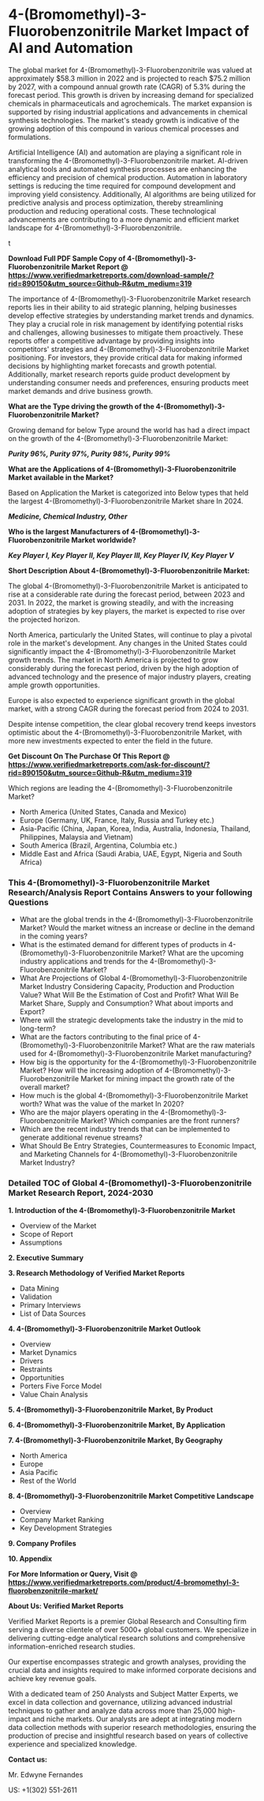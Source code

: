 <meta name="title" content="Global 4-(Bromomethyl)-3-Fluorobenzonitrile Market Impact of AI and Automation"><meta name="description" content="The global market for 4-(Bromomethyl)-3-Fluorobenzonitrile was valued at approximately $58.3 million in 2022 and is projected to reach $75.2 million by 2027, with a co"><meta name="title" content="4-(Bromomethyl)-3-Fluorobenzonitrile Market Size, Share, Scope, Trends, Growth, Opportunities, Analysis, Forecast"><h1>4-(Bromomethyl)-3-Fluorobenzonitrile Market Impact of AI and Automation</h1><p>The global market for 4-(Bromomethyl)-3-Fluorobenzonitrile was valued at approximately $58.3 million in 2022 and is projected to reach $75.2 million by 2027, with a compound annual growth rate (CAGR) of 5.3% during the forecast period. This growth is driven by increasing demand for specialized chemicals in pharmaceuticals and agrochemicals. The market expansion is supported by rising industrial applications and advancements in chemical synthesis technologies. The market's steady growth is indicative of the growing adoption of this compound in various chemical processes and formulations.</p><p>Artificial Intelligence (AI) and automation are playing a significant role in transforming the 4-(Bromomethyl)-3-Fluorobenzonitrile market. AI-driven analytical tools and automated synthesis processes are enhancing the efficiency and precision of chemical production. Automation in laboratory settings is reducing the time required for compound development and improving yield consistency. Additionally, AI algorithms are being utilized for predictive analysis and process optimization, thereby streamlining production and reducing operational costs. These technological advancements are contributing to a more dynamic and efficient market landscape for 4-(Bromomethyl)-3-Fluorobenzonitrile.</p>t</p><p id="" class=""><strong>Download Full PDF Sample Copy of 4-(Bromomethyl)-3-Fluorobenzonitrile Market Report @ <a href="https://www.verifiedmarketreports.com/download-sample/?rid=890150&utm_source=Github-R&utm_medium=319" target="_blank">https://www.verifiedmarketreports.com/download-sample/?rid=890150&utm_source=Github-R&utm_medium=319</a></strong></p><p>The importance of&nbsp;4-(Bromomethyl)-3-Fluorobenzonitrile Market research reports lies in their ability to aid strategic planning, helping businesses develop effective strategies by understanding market trends and dynamics. They play a crucial role in risk management by identifying potential risks and challenges, allowing businesses to mitigate them proactively. These reports offer a competitive advantage by providing insights into competitors' strategies and 4-(Bromomethyl)-3-Fluorobenzonitrile Market positioning. For investors, they provide critical data for making informed decisions by highlighting market forecasts and growth potential. Additionally, market research reports guide product development by understanding consumer needs and preferences, ensuring products meet market demands and drive business growth.</p><p><strong>What are the&nbsp;Type driving the growth of the 4-(Bromomethyl)-3-Fluorobenzonitrile Market?</strong></p><p id="" class="">Growing demand for below Type around the world has had a direct impact on the growth of the 4-(Bromomethyl)-3-Fluorobenzonitrile Market:</p><em><strong>Purity 96%, Purity 97%, Purity 98%, Purity 99%</strong></em></p><strong>What are the&nbsp;Applications&nbsp;of 4-(Bromomethyl)-3-Fluorobenzonitrile Market available in the Market?</strong></p><p id="" class="">Based on Application the Market is categorized into Below types that held the largest 4-(Bromomethyl)-3-Fluorobenzonitrile Market share In 2024.</p><em><strong>Medicine, Chemical Industry, Other</strong></em></p><strong>Who is the largest Manufacturers of 4-(Bromomethyl)-3-Fluorobenzonitrile Market worldwide?</strong></p><p><em><strong>Key Player I, Key Player II, Key Player III, Key Player IV, Key Player V</strong></em></p><p id="" class=""><strong>Short Description About 4-(Bromomethyl)-3-Fluorobenzonitrile Market:</strong></p><p>The global 4-(Bromomethyl)-3-Fluorobenzonitrile Market is anticipated to rise at a considerable rate during the forecast period, between 2023 and 2031. In 2022, the market is growing steadily, and with the increasing adoption of strategies by key players, the market is expected to rise over the projected horizon.</p><p>North America, particularly the United States, will continue to play a pivotal role in the market's development. Any changes in the United States could significantly impact the 4-(Bromomethyl)-3-Fluorobenzonitrile Market growth trends. The market in North America is projected to grow considerably during the forecast period, driven by the high adoption of advanced technology and the presence of major industry players, creating ample growth opportunities.</p><p>Europe is also expected to experience significant growth in the global market, with a strong CAGR during the forecast period from 2024 to 2031.</p><p>Despite intense competition, the clear global recovery trend keeps investors optimistic about the 4-(Bromomethyl)-3-Fluorobenzonitrile Market, with more new investments expected to enter the field in the future.</p><p id="" class=""><strong>Get Discount On The Purchase Of This Report @ <a href="https://www.verifiedmarketreports.com/ask-for-discount/?rid=890150&utm_source=Github-R&utm_medium=319" target="_blank">https://www.verifiedmarketreports.com/ask-for-discount/?rid=890150&utm_source=Github-R&utm_medium=319</a></strong></p>Which regions are leading the 4-(Bromomethyl)-3-Fluorobenzonitrile Market?</p><ul><li>North America (United States, Canada and Mexico)</li><li>Europe (Germany, UK, France, Italy, Russia and Turkey etc.)</li><li>Asia-Pacific (China, Japan, Korea, India, Australia, Indonesia, Thailand, Philippines, Malaysia and Vietnam)</li><li>South America (Brazil, Argentina, Columbia etc.)</li><li>Middle East and Africa (Saudi Arabia, UAE, Egypt, Nigeria and South Africa)</li></ul><h3 id="" class="">This 4-(Bromomethyl)-3-Fluorobenzonitrile Market Research/Analysis Report Contains Answers to your following Questions</h3><ul><li>What are the global trends in the 4-(Bromomethyl)-3-Fluorobenzonitrile Market? Would the market witness an increase or decline in the demand in the coming years?</li><li>What is the estimated demand for different types of products in 4-(Bromomethyl)-3-Fluorobenzonitrile Market? What are the upcoming industry applications and trends for the 4-(Bromomethyl)-3-Fluorobenzonitrile Market?</li><li>What Are Projections of Global 4-(Bromomethyl)-3-Fluorobenzonitrile Market Industry Considering Capacity, Production and Production Value? What Will Be the Estimation of Cost and Profit? What Will Be Market Share, Supply and Consumption? What about imports and Export?</li><li>Where will the strategic developments take the industry in the mid to long-term?</li><li>What are the factors contributing to the final price of 4-(Bromomethyl)-3-Fluorobenzonitrile Market? What are the raw materials used for 4-(Bromomethyl)-3-Fluorobenzonitrile Market manufacturing?</li><li>How big is the opportunity for the 4-(Bromomethyl)-3-Fluorobenzonitrile Market? How will the increasing adoption of 4-(Bromomethyl)-3-Fluorobenzonitrile Market for mining impact the growth rate of the overall market?</li><li>How much is the global 4-(Bromomethyl)-3-Fluorobenzonitrile Market worth? What was the value of the market In 2020?</li><li>Who are the major players operating in the 4-(Bromomethyl)-3-Fluorobenzonitrile Market? Which companies are the front runners?</li><li>Which are the recent industry trends that can be implemented to generate additional revenue streams?</li><li>What Should Be Entry Strategies, Countermeasures to Economic Impact, and Marketing Channels for 4-(Bromomethyl)-3-Fluorobenzonitrile Market Industry?</li></ul><h3 id="" class="">Detailed TOC of Global 4-(Bromomethyl)-3-Fluorobenzonitrile Market Research Report, 2024-2030</h3><p id="" class=""><strong>1. Introduction of the 4-(Bromomethyl)-3-Fluorobenzonitrile Market</strong></p><ul><li>Overview of the Market</li><li>Scope of Report</li><li>Assumptions</li></ul><p id="" class=""><strong>2. Executive Summary</strong></p><p id="" class=""><strong>3. Research Methodology of Verified Market Reports</strong></p><ul><li>Data Mining</li><li>Validation</li><li>Primary Interviews</li><li>List of Data Sources</li></ul><p id="" class=""><strong>4. 4-(Bromomethyl)-3-Fluorobenzonitrile Market Outlook</strong></p><ul><li>Overview</li><li>Market Dynamics</li><li>Drivers</li><li>Restraints</li><li>Opportunities</li><li>Porters Five Force Model</li><li>Value Chain Analysis</li></ul><p id="" class=""><strong>5. 4-(Bromomethyl)-3-Fluorobenzonitrile Market, By Product</strong></p><p id="" class=""><strong>6. 4-(Bromomethyl)-3-Fluorobenzonitrile Market, By Application</strong></p><p id="" class=""><strong>7. 4-(Bromomethyl)-3-Fluorobenzonitrile Market, By Geography</strong></p><ul><li>North America</li><li>Europe</li><li>Asia Pacific</li><li>Rest of the World</li></ul><p id="" class=""><strong>8. 4-(Bromomethyl)-3-Fluorobenzonitrile Market Competitive Landscape</strong></p><ul><li>Overview</li><li>Company Market Ranking</li><li>Key Development Strategies</li></ul><p id="" class=""><strong>9. Company Profiles</strong></p><p id="" class=""><strong>10. Appendix</strong></p><p id="" class=""><strong>For More Information or Query, Visit @ <a href="https://www.verifiedmarketreports.com/product/4-bromomethyl-3-fluorobenzonitrile-market/" target="_blank">https://www.verifiedmarketreports.com/product/4-bromomethyl-3-fluorobenzonitrile-market/</a></strong></p><p id="" class=""><strong>About Us: Verified Market Reports</strong></p><p id="" class="">Verified Market Reports is a premier Global Research and Consulting firm serving a diverse clientele of over 5000+ global customers. We specialize in delivering cutting-edge analytical research solutions and comprehensive information-enriched research studies.</p><p id="" class="">Our expertise encompasses strategic and growth analyses, providing the crucial data and insights required to make informed corporate decisions and achieve key revenue goals.</p><p id="" class="">With a dedicated team of 250 Analysts and Subject Matter Experts, we excel in data collection and governance, utilizing advanced industrial techniques to gather and analyze data across more than 25,000 high-impact and niche markets. Our analysts are adept at integrating modern data collection methods with superior research methodologies, ensuring the production of precise and insightful research based on years of collective experience and specialized knowledge.</p><p id="" class=""><strong>Contact us:</strong></p><p id="" class="">Mr. Edwyne Fernandes</p><p id="" class="">US: +1(302) 551-2611</p>